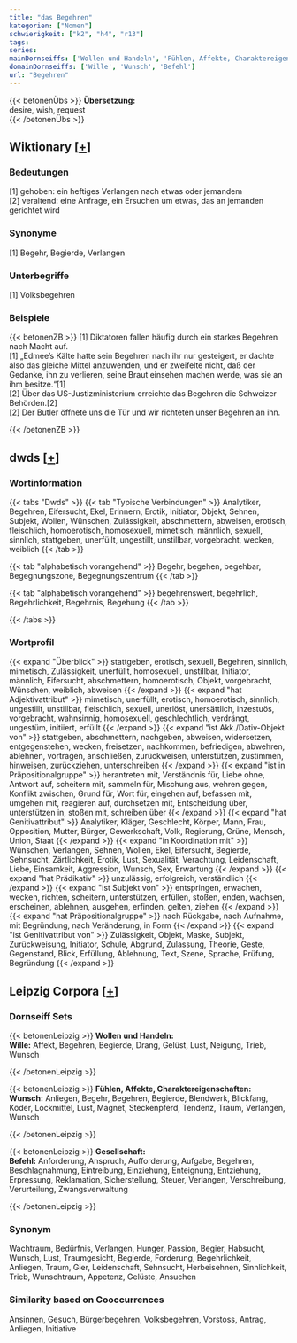 ```yaml
---
title: "das Begehren"
kategorien: ["Nomen"]
schwierigkeit: ["k2", "h4", "r13"]
tags:
series:
mainDornseiffs: ['Wollen und Handeln', 'Fühlen, Affekte, Charaktereigenschaften', 'Gesellschaft']
domainDornseiffs: ['Wille', 'Wunsch', 'Befehl']
url: "Begehren"
---
```


{{< betonenÜbs >}}
**Übersetzung:**  
desire, wish, request  
{{< /betonenÜbs >}}

## Wiktionary [[+](https://de.wiktionary.org/wiki/Begehren)]

### Bedeutungen
[1] gehoben: ein heftiges Verlangen nach etwas oder jemandem  
[2] veraltend: eine Anfrage, ein Ersuchen um etwas, das an jemanden gerichtet wird  

### Synonyme
[1] Begehr, Begierde, Verlangen  

### Unterbegriffe
[1] Volksbegehren  

### Beispiele
{{< betonenZB >}}
[1] Diktatoren fallen häufig durch ein starkes Begehren nach Macht auf.  
[1] „Edmee’s Kälte hatte sein Begehren nach ihr nur gesteigert, er dachte also das gleiche Mittel anzuwenden, und er zweifelte nicht, daß der Gedanke, ihn zu verlieren, seine Braut einsehen machen werde, was sie an ihm besitze.“[1]  
[2] Über das US-Justizministerium erreichte das Begehren die Schweizer Behörden.[2]  
[2] Der Butler öffnete uns die Tür und wir richteten unser Begehren an ihn.  

{{< /betonenZB >}}


## dwds [[+](https://www.dwds.de/wb/Begehren)]

### Wortinformation
{{< tabs "Dwds" >}}
{{< tab "Typische Verbindungen" >}}
Analytiker, Begehren, Eifersucht, Ekel, Erinnern, Erotik, Initiator, Objekt, Sehnen, Subjekt, Wollen, Wünschen, Zulässigkeit, abschmettern, abweisen, erotisch, fleischlich, homoerotisch, homosexuell, mimetisch, männlich, sexuell, sinnlich, stattgeben, unerfüllt, ungestillt, unstillbar, vorgebracht, wecken, weiblich
{{< /tab >}}

{{< tab "alphabetisch vorangehend" >}}
Begehr, begehen, begehbar, Begegnungszone, Begegnungszentrum
{{< /tab >}}

{{< tab "alphabetisch vorangehend" >}}
begehrenswert, begehrlich, Begehrlichkeit, Begehrnis, Begehung
{{< /tab >}}

{{< /tabs >}}

### Wortprofil
{{< expand "Überblick" >}} stattgeben, erotisch, sexuell, Begehren, sinnlich, mimetisch, Zulässigkeit, unerfüllt, homosexuell, unstillbar, Initiator, männlich, Eifersucht, abschmettern, homoerotisch, Objekt, vorgebracht, Wünschen, weiblich, abweisen {{< /expand >}}
{{< expand "hat Adjektivattribut" >}} mimetisch, unerfüllt, erotisch, homoerotisch, sinnlich, ungestillt, unstillbar, fleischlich, sexuell, unerlöst, unersättlich, inzestuös, vorgebracht, wahnsinnig, homosexuell, geschlechtlich, verdrängt, ungestüm, initiiert, erfüllt {{< /expand >}}
{{< expand "ist Akk./Dativ-Objekt von" >}} stattgeben, abschmettern, nachgeben, abweisen, widersetzen, entgegenstehen, wecken, freisetzen, nachkommen, befriedigen, abwehren, ablehnen, vortragen, anschließen, zurückweisen, unterstützen, zustimmen, hinweisen, zurückziehen, unterschreiben {{< /expand >}}
{{< expand "ist in Präpositionalgruppe" >}} herantreten mit, Verständnis für, Liebe ohne, Antwort auf, scheitern mit, sammeln für, Mischung aus, wehren gegen, Konflikt zwischen, Grund für, Wort für, eingehen auf, befassen mit, umgehen mit, reagieren auf, durchsetzen mit, Entscheidung über, unterstützen in, stoßen mit, schreiben über {{< /expand >}}
{{< expand "hat Genitivattribut" >}} Analytiker, Kläger, Geschlecht, Körper, Mann, Frau, Opposition, Mutter, Bürger, Gewerkschaft, Volk, Regierung, Grüne, Mensch, Union, Staat {{< /expand >}}
{{< expand "in Koordination mit" >}} Wünschen, Verlangen, Sehnen, Wollen, Ekel, Eifersucht, Begierde, Sehnsucht, Zärtlichkeit, Erotik, Lust, Sexualität, Verachtung, Leidenschaft, Liebe, Einsamkeit, Aggression, Wunsch, Sex, Erwartung {{< /expand >}}
{{< expand "hat Prädikativ" >}} unzulässig, erfolgreich, verständlich {{< /expand >}}
{{< expand "ist Subjekt von" >}} entspringen, erwachen, wecken, richten, scheitern, unterstützen, erfüllen, stoßen, enden, wachsen, erscheinen, ablehnen, ausgehen, erfinden, gelten, ziehen {{< /expand >}}
{{< expand "hat Präpositionalgruppe" >}} nach Rückgabe, nach Aufnahme, mit Begründung, nach Veränderung, in Form {{< /expand >}}
{{< expand "ist Genitivattribut von" >}} Zulässigkeit, Objekt, Maske, Subjekt, Zurückweisung, Initiator, Schule, Abgrund, Zulassung, Theorie, Geste, Gegenstand, Blick, Erfüllung, Ablehnung, Text, Szene, Sprache, Prüfung, Begründung {{< /expand >}}

## Leipzig Corpora [[+](https://corpora.uni-leipzig.de/en/res?word=Begehren&corpusId=deu_newscrawl-public_2018)]

### Dornseiff Sets
{{< betonenLeipzig >}}
**Wollen und Handeln:**  
**Wille:** Affekt, Begehren, Begierde, Drang, Gelüst, Lust, Neigung, Trieb, Wunsch  

{{< /betonenLeipzig >}}


{{< betonenLeipzig >}}
**Fühlen, Affekte, Charaktereigenschaften:**  
**Wunsch:** Anliegen, Begehr, Begehren, Begierde, Blendwerk, Blickfang, Köder, Lockmittel, Lust, Magnet, Steckenpferd, Tendenz, Traum, Verlangen, Wunsch  

{{< /betonenLeipzig >}}


{{< betonenLeipzig >}}
**Gesellschaft:**  
**Befehl:** Anforderung, Anspruch, Aufforderung, Aufgabe, Begehren, Beschlagnahmung, Eintreibung, Einziehung, Enteignung, Entziehung, Erpressung, Reklamation, Sicherstellung, Steuer, Verlangen, Verschreibung, Verurteilung, Zwangsverwaltung  

{{< /betonenLeipzig >}}

### Synonym
Wachtraum, Bedürfnis, Verlangen, Hunger, Passion, Begier, Habsucht, Wunsch, Lust, Traumgesicht, Begierde, Forderung, Begehrlichkeit, Anliegen, Traum, Gier, Leidenschaft, Sehnsucht, Herbeisehnen, Sinnlichkeit, Trieb, Wunschtraum, Appetenz, Gelüste, Ansuchen


### Similarity based on Cooccurrences
Ansinnen, Gesuch, Bürgerbegehren, Volksbegehren, Vorstoss, Antrag, Anliegen, Initiative

